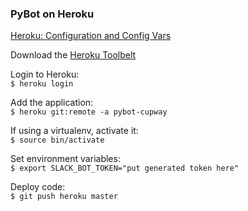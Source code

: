 ### PyBot on Heroku

[Heroku: Configuration and Config Vars](https://devcenter.heroku.com/articles/config-vars#setting-up-config-vars-for-a-deployed-application)

Download the [Heroku Toolbelt](https://toolbelt.heroku.com/)

Login to Heroku:  
`$ heroku login`

Add the application:  
`$ heroku git:remote -a pybot-cupway`

If using a virtualenv, activate it:  
`$ source bin/activate`

Set environment variables:  
`$ export SLACK_BOT_TOKEN="put generated token here"`

Deploy code:  
`$ git push heroku master`
